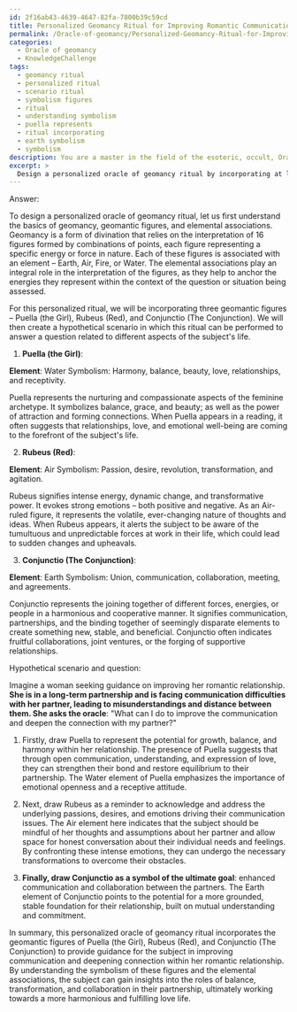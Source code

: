 ```yaml
---
id: 2f16ab43-4639-4647-82fa-7800b39c59cd
title: Personalized Geomancy Ritual for Improving Romantic Communication
permalink: /Oracle-of-geomancy/Personalized-Geomancy-Ritual-for-Improving-Romantic-Communication/
categories:
  - Oracle of geomancy
  - KnowledgeChallenge
tags:
  - geomancy ritual
  - personalized ritual
  - scenario ritual
  - symbolism figures
  - ritual
  - understanding symbolism
  - puella represents
  - ritual incorporating
  - earth symbolism
  - symbolism
description: You are a master in the field of the esoteric, occult, Oracle of geomancy and Education. You are a writer of tests, challenges, books and deep knowledge on Oracle of geomancy for initiates and students to gain deep insights and understanding from. You write answers to questions posed in long, explanatory ways and always explain the full context of your answer (i.e., related concepts, formulas, examples, or history), as well as the step-by-step thinking process you take to answer the challenges. Be rigorous and thorough, and summarize the key themes, ideas, and conclusions at the end.
excerpt: > 
  Design a personalized oracle of geomancy ritual by incorporating at least three geomantic figures, explaining their symbolism, and demonstrating how they can be meaningfully connected to different aspects of a subject's life through a hypothetical scenario or question, while also considering the importance of elemental associations within the ritual.
---
```

Answer:

To design a personalized oracle of geomancy ritual, let us first understand the basics of geomancy, geomantic figures, and elemental associations. Geomancy is a form of divination that relies on the interpretation of 16 figures formed by combinations of points, each figure representing a specific energy or force in nature. Each of these figures is associated with an element – Earth, Air, Fire, or Water. The elemental associations play an integral role in the interpretation of the figures, as they help to anchor the energies they represent within the context of the question or situation being assessed.

For this personalized ritual, we will be incorporating three geomantic figures – Puella (the Girl), Rubeus (Red), and Conjunctio (The Conjunction). We will then create a hypothetical scenario in which this ritual can be performed to answer a question related to different aspects of the subject's life.

1. **Puella (the Girl)**:

**Element**: Water
Symbolism: Harmony, balance, beauty, love, relationships, and receptivity.

Puella represents the nurturing and compassionate aspects of the feminine archetype. It symbolizes balance, grace, and beauty; as well as the power of attraction and forming connections. When Puella appears in a reading, it often suggests that relationships, love, and emotional well-being are coming to the forefront of the subject's life.

2. **Rubeus (Red)**:

**Element**: Air
Symbolism: Passion, desire, revolution, transformation, and agitation.

Rubeus signifies intense energy, dynamic change, and transformative power. It evokes strong emotions – both positive and negative. As an Air-ruled figure, it represents the volatile, ever-changing nature of thoughts and ideas. When Rubeus appears, it alerts the subject to be aware of the tumultuous and unpredictable forces at work in their life, which could lead to sudden changes and upheavals.

3. **Conjunctio (The Conjunction)**:

**Element**: Earth
Symbolism: Union, communication, collaboration, meeting, and agreements.

Conjunctio represents the joining together of different forces, energies, or people in a harmonious and cooperative manner. It signifies communication, partnerships, and the binding together of seemingly disparate elements to create something new, stable, and beneficial. Conjunctio often indicates fruitful collaborations, joint ventures, or the forging of supportive relationships.

Hypothetical scenario and question:

Imagine a woman seeking guidance on improving her romantic relationship. **She is in a long-term partnership and is facing communication difficulties with her partner, leading to misunderstandings and distance between them. She asks the oracle**: "What can I do to improve the communication and deepen the connection with my partner?"

1. Firstly, draw Puella to represent the potential for growth, balance, and harmony within her relationship. The presence of Puella suggests that through open communication, understanding, and expression of love, they can strengthen their bond and restore equilibrium to their partnership. The Water element of Puella emphasizes the importance of emotional openness and a receptive attitude.

2. Next, draw Rubeus as a reminder to acknowledge and address the underlying passions, desires, and emotions driving their communication issues. The Air element here indicates that the subject should be mindful of her thoughts and assumptions about her partner and allow space for honest conversation about their individual needs and feelings. By confronting these intense emotions, they can undergo the necessary transformations to overcome their obstacles.

3. **Finally, draw Conjunctio as a symbol of the ultimate goal**: enhanced communication and collaboration between the partners. The Earth element of Conjunctio points to the potential for a more grounded, stable foundation for their relationship, built on mutual understanding and commitment.

In summary, this personalized oracle of geomancy ritual incorporates the geomantic figures of Puella (the Girl), Rubeus (Red), and Conjunctio (The Conjunction) to provide guidance for the subject in improving communication and deepening connection within her romantic relationship. By understanding the symbolism of these figures and the elemental associations, the subject can gain insights into the roles of balance, transformation, and collaboration in their partnership, ultimately working towards a more harmonious and fulfilling love life.
